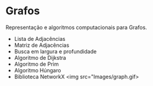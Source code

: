 # Grafos
Representação e algoritmos computacionais para Grafos.

* Lista de Adjacências
* Matriz de Adjacências
* Busca em largura e profundidade
* Algoritmo de Dijkstra
* Algoritmo de Prim
* Algoritmo Húngaro
* Biblioteca NetworkX
<img src="Images/graph.gif>
